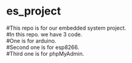 # es_project
#This repo is for our embedded system project.<br>
#In this repo. we have 3 code.<br>
#One is for arduino.<br>
#Second one is for esp8266.<br>
#Third one is for phpMyAdmin.<br>

